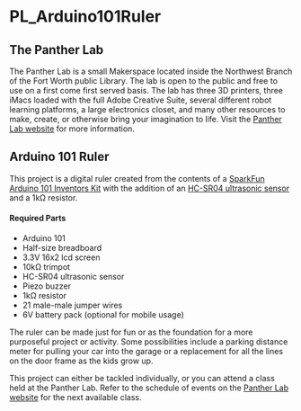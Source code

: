 # PL_Arduino101Ruler

## The Panther Lab
The Panther Lab is a small Makerspace located inside the Northwest Branch of the Fort Worth public Library. The lab is open to the public and free to use on a first come first served basis. The lab has three 3D printers, three iMacs loaded with the full Adobe Creative Suite, several different robot learning platforms, a large electronics closet, and many other resources to make, create, or otherwise bring your imagination to life. Visit the [Panther Lab website](http://fortworthtexas.gov/library/programs/makerspace.html) for more information.

## Arduino 101 Ruler
This project is a digital ruler created from the contents of a [SparkFun Arduino 101 Inventors Kit](https://www.sparkfun.com/products/13844) with the addition of an [HC-SR04 ultrasonic sensor](http://www.taydaelectronics.com/hc-sr04-ultrasonic-range-sensor-html.html) and a 1kΩ resistor.
#### Required Parts
* Arduino 101
* Half-size breadboard
* 3.3V 16x2 lcd screen
* 10kΩ trimpot
* HC-SR04 ultrasonic sensor
* Piezo buzzer
* 1kΩ resistor
* 21 male-male jumper wires
* 6V battery pack (optional for mobile usage)

The ruler can be made just for fun or as the foundation for a more purposeful project or activity. Some possibilities include a parking distance meter for pulling your car into the garage or a replacement for all the lines on the door frame as the kids grow up.

This project can either be tackled individually, or you can attend a class held at the Panther Lab. Refer to the schedule of events on the [Panther Lab website](http://fortworthtexas.gov/library/programs/makerspace.html) for the next available class.
